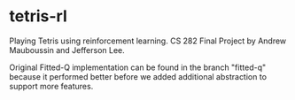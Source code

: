 # tetris-rl
Playing Tetris using reinforcement learning. CS 282 Final Project by Andrew Mauboussin and Jefferson Lee.

Original Fitted-Q implementation can be found in the branch "fitted-q" because it performed better before we added additional abstraction to support more features.